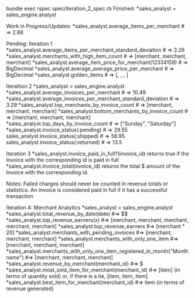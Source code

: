 bundle exec rspec spec/iteration_2_spec.rb
Finished:
*sales_analyst = sales_engine.analyst

Work in Progress/Updates:
*sales_analyst.average_items_per_merchant # => 2.88

Pending:
Iteration 1
*sales_analyst.average_items_per_merchant_standard_deviation # => 3.26
*sales_analyst.merchants_with_high_item_count # => [merchant, merchant, merchant]
*sales_analyst.average_item_price_for_merchant(12334159) # => BigDecimal
*sales_analyst.average_average_price_per_merchant # => BigDecimal
*sales_analyst.golden_items # => [<item>, <item>, <item>, <item>]

Iteraltion 2
*sales_analyst = sales_engine.analyst
*sales_analyst.average_invoices_per_merchant # => 10.49
*sales_analyst.average_invoices_per_merchant_standard_deviation # => 3.29
*sales_analyst.top_merchants_by_invoice_count # => [merchant, merchant, merchant]
*sales_analyst.bottom_merchants_by_invoice_count # => [merchant, merchant, merchant]
*sales_analyst.top_days_by_invoice_count # => ["Sunday", "Saturday"]
*sales_analyst.invoice_status(:pending) # => 29.55
sales_analyst.invoice_status(:shipped) # => 56.95
sales_analyst.invoice_status(:returned) # => 13.5

Iteration 3
*sales_analyst.invoice_paid_in_full?(invoice_id) returns true if the Invoice with the corresponding id is paid in full
*sales_analyst.invoice_total(invoice_id) returns the total $ amount of the Invoice with the corresponding id.

Notes:
Failed charges should never be counted in revenue totals or statistics.
An invoice is considered paid in full if it has a successful transaction

Iteration 4: Merchant Analytics
*sales_analyst = sales_engine.analyst
*sales_analyst.total_revenue_by_date(date) #=> $$
*sales_analyst.top_revenue_earners(x) #=> [merchant, merchant, merchant, merchant, merchant]
*sales_analyst.top_revenue_earners #=> [merchant * 20]
*sales_analyst.merchants_with_pending_invoices #=> [merchant, merchant, merchant]
*sales_analyst.merchants_with_only_one_item #=> [merchant, merchant, merchant]
*sales_analyst.merchants_with_only_one_item_registered_in_month("Month name") #=> [merchant, merchant, merchant]
*sales_analyst.revenue_by_merchant(merchant_id) #=> $
*sales_analyst.most_sold_item_for_merchant(merchant_id) #=> [item] (in terms of quantity sold) or, if there is a tie, [item, item, item]
*sales_analyst.best_item_for_merchant(merchant_id) #=> item (in terms of revenue generated)
